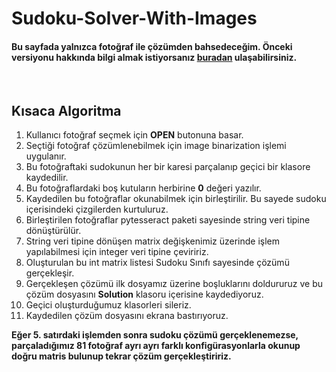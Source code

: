 # Sudoku-Solver-With-Images
#### Bu sayfada yalnızca fotoğraf ile çözümden bahsedeceğim. Önceki versiyonu hakkında bilgi almak istiyorsanız [buradan](https://github.com/deveneskaracabay/SudokuSolver) ulaşabilirsiniz.
<br/>

## Kısaca Algoritma

1. Kullanıcı fotoğraf seçmek için **OPEN** butonuna basar.
2. Seçtiği fotoğraf çözümlenebilmek için image binarization işlemi uygulanır.
3. Bu fotoğraftaki sudokunun her bir karesi parçalanıp geçici bir klasore kaydedilir.
4. Bu fotoğraflardaki boş kutuların herbirine **0** değeri yazılır.
5. Kaydedilen bu fotoğraflar okunabilmek için birleştirilir. Bu sayede sudoku içerisindeki çizgilerden kurtuluruz.
6. Birleştirilen fotoğraflar pytesseract paketi sayesinde string veri tipine dönüştürülür.
7. String veri tipine dönüşen matrix değişkenimiz üzerinde işlem yapılabilmesi için integer veri tipine çeviririz.
8. Oluşturulan bu int matrix listesi Sudoku Sınıfı sayesinde çözümü gerçekleşir. 
9. Gerçekleşen çözümü ilk dosyamız üzerine boşluklarını doldururuz ve bu çözüm dosyasını **Solution** klasoru içerisine kaydediyoruz.
10. Geçici oluşturduğumuz klasorleri sileriz.
11. Kaydedilen çözüm dosyasını ekrana bastırıyoruz.

**Eğer 5. satırdaki işlemden sonra sudoku çözümü gerçeklenemezse, parçaladığımız 81 fotoğraf ayrı ayrı farklı konfigürasyonlarla okunup doğru matris bulunup tekrar çözüm gerçekleştiririz.** 
